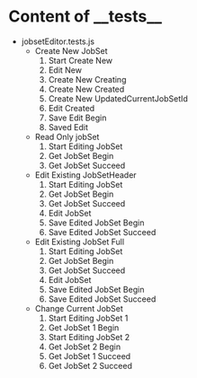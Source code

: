 # Content of \_\_tests\_\_
* jobsetEditor.tests.js
    * Create New JobSet
        1. Start Create New
        2. Edit New
        3. Create New Creating
        4. Create New Created
        5. Create New UpdatedCurrentJobSetId
        6. Edit Created
        7. Save Edit Begin
        8. Saved Edit
    * Read Only jobSet
        1. Start Editing JobSet
        2. Get JobSet Begin
        3. Get JobSet Succeed
    * Edit Existing JobSetHeader
        1. Start Editing JobSet
        2. Get JobSet Begin
        3. Get JobSet Succeed
        4. Edit JobSet
        5. Save Edited JobSet Begin
        6. Save Edited JobSet Succeed
    * Edit Existing JobSet Full
        1. Start Editing JobSet
        2. Get JobSet Begin
        3. Get JobSet Succeed
        4. Edit JobSet
        5. Save Edited JobSet Begin
        6. Save Edited JobSet Succeed
    * Change Current JobSet
        1. Start Editing JobSet 1
        2. Get JobSet 1 Begin
        3. Start Editing JobSet 2
        4. Get JobSet 2 Begin
        5. Get JobSet 1 Succeed
        6. Get JobSet 2 Succeed
    